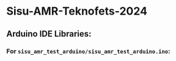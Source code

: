 # Sisu-AMR-Teknofets-2024

## Arduino IDE Libraries:

### For `sisu_amr_test_arduino/sisu_amr_test_arduino.ino`:
